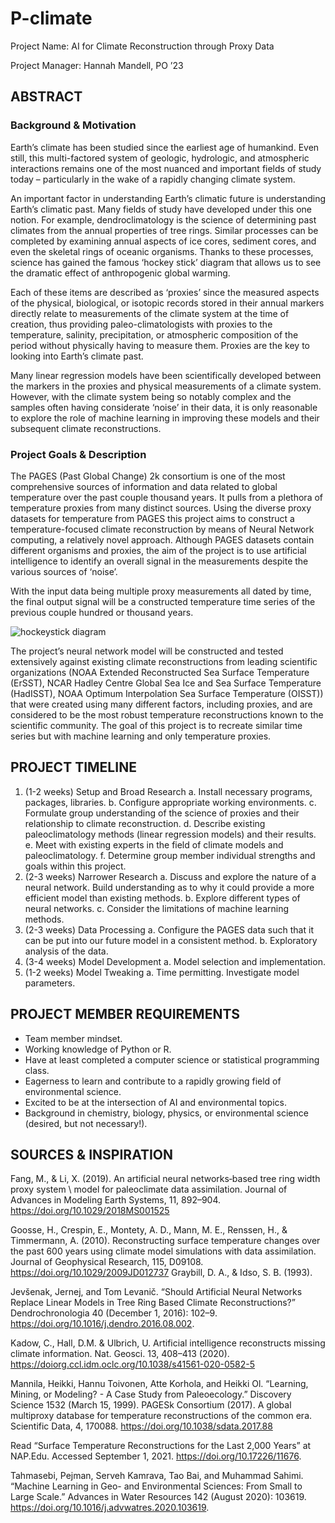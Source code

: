 # P-climate
Project Name: AI for Climate Reconstruction through Proxy Data

Project Manager: Hannah Mandell, PO ’23

## ABSTRACT
### Background & Motivation 
Earth’s climate has been studied since the earliest age of humankind. Even still, this multi-factored system of geologic, hydrologic, and atmospheric interactions remains one of the most nuanced and important fields of study today – particularly in the wake of a rapidly changing climate system. 

An important factor in understanding Earth’s climatic future is understanding Earth’s climatic past. Many fields of study have developed under this one notion. For example, dendroclimatology is the science of determining past climates from the annual properties of tree rings. Similar processes can be completed by examining annual aspects of ice cores, sediment cores, and even the skeletal rings of oceanic organisms. Thanks to these processes, science has gained the famous ‘hockey stick’ diagram that allows us to see the dramatic effect of anthropogenic global warming. 

Each of these items are described as ‘proxies’ since the measured aspects of the physical, biological, or isotopic records stored in their annual markers directly relate to measurements of the climate system at the time of creation, thus providing paleo-climatologists with proxies to the temperature, salinity, precipitation, or atmospheric composition of the period without physically having to measure them. Proxies are the key to looking into Earth’s climate past. 

Many linear regression models have been scientifically developed between the markers in the proxies and physical measurements of a climate system. However, with the climate system being so notably complex and the samples often having considerate ‘noise’ in their data, it is only reasonable to explore the role of machine learning in improving these models and their subsequent climate reconstructions. 

### Project Goals & Description
The PAGES (Past Global Change) 2k consortium is one of the most comprehensive sources of information and data related to global temperature over the past couple thousand years. It pulls from a plethora of temperature proxies from many distinct sources. Using the diverse proxy datasets for temperature from PAGES this project aims to construct a temperature-focused climate reconstruction by means of Neural Network computing, a relatively novel approach. Although PAGES datasets contain different organisms and proxies, the aim of the project is to use artificial intelligence to identify an overall signal in the measurements despite the various sources of ‘noise’. 

With the input data being multiple proxy measurements all dated by time, the final output signal will be a constructed temperature time series of the previous couple hundred or thousand years.

![hockeystick diagram](https://1.bp.blogspot.com/-8y06JBzLbU0/T4F7o536y6I/AAAAAAAAAXs/UFc2vM6gRxs/s1600/Hockey_stick_chart_ipcc_large.jpg)

The project’s neural network model will be constructed and tested extensively against existing climate reconstructions from leading scientific organizations (NOAA Extended Reconstructed Sea Surface Temperature (ErSST), NCAR Hadley Centre Global Sea Ice and Sea Surface Temperature (HadISST), NOAA Optimum Interpolation Sea Surface Temperature (OISST)) that were created using many different factors, including proxies, and are considered to be the most robust temperature reconstructions known to the scientific community. The goal of this project is to recreate similar time series but with machine learning and only temperature proxies. 

## PROJECT TIMELINE
1.	(1-2 weeks) Setup and Broad Research
a.	Install necessary programs, packages, libraries.
b.	Configure appropriate working environments.
c.	Formulate group understanding of the science of proxies and their relationship to climate reconstruction. 
d.	Describe existing paleoclimatology methods (linear regression models) and their results.
e.	Meet with existing experts in the field of climate models and paleoclimatology. 
f.	Determine group member individual strengths and goals within this project.
2.	(2-3 weeks) Narrower Research
a.	Discuss and explore the nature of a neural network. Build understanding as to why it could provide a more efficient model than existing methods.
b.	Explore different types of neural networks. 
c.	Consider the limitations of machine learning methods.
3.	(2-3 weeks) Data Processing
a.	Configure the PAGES data such that it can be put into our future model in a consistent method.
b.	Exploratory analysis of the data.
4.	(3-4 weeks) Model Development
a.	 Model selection and implementation.
5.	(1-2 weeks) Model Tweaking
a.	Time permitting. Investigate model parameters. 

## PROJECT MEMBER REQUIREMENTS
- Team member mindset.
- Working knowledge of Python or R.
 - Have at least completed a computer science or statistical programming class.
- Eagerness to learn and contribute to a rapidly growing field of environmental science.
 - Excited to be at the intersection of AI and environmental topics.
- Background in chemistry, biology, physics, or environmental science (desired, but not necessary!).

## SOURCES & INSPIRATION
Fang, M., & Li, X. (2019). An artificial neural networks‐based tree ring width proxy system \	model 
 for paleoclimate data assimilation. Journal of Advances in Modeling Earth 
 Systems, 11, 892–904. https://doi.org/10.1029/2018MS001525 

Goosse, H., Crespin, E., Montety, A. D., Mann, M. E., Renssen, H., & Timmermann, A. (2010). 
 Reconstructing surface temperature changes over the past 600 years using climate model 
 simulations with data assimilation. Journal of Geophysical Research, 115, D09108. https://doi.org/10.1029/2009JD012737 Graybill, D. A., & Idso, S. B. (1993).

Jevšenak, Jernej, and Tom Levanič. “Should Artificial Neural Networks Replace Linear Models 
 in Tree Ring Based Climate Reconstructions?” Dendrochronologia 40 (December 1, 
 2016): 102–9. https://doi.org/10.1016/j.dendro.2016.08.002.

Kadow, C., Hall, D.M. & Ulbrich, U. Artificial intelligence reconstructs missing climate 
 information. Nat. Geosci. 13, 408–413 (2020). 
 https://doiorg.ccl.idm.oclc.org/10.1038/s41561-020-0582-5 

Mannila, Heikki, Hannu Toivonen, Atte Korhola, and Heikki Ol. “Learning, Mining, or 
 Modeling? - A Case Study from Paleoecology.” Discovery Science 1532 (March 15, 1999).
 PAGESk Consortium (2017). A global multiproxy database for temperature reconstructions of 
 the common era. Scientific Data, 4, 170088. https://doi.org/10.1038/sdata.2017.88

Read “Surface Temperature Reconstructions for the Last 2,000 Years” at NAP.Edu. Accessed 
 September 1, 2021. https://doi.org/10.17226/11676.

Tahmasebi, Pejman, Serveh Kamrava, Tao Bai, and Muhammad Sahimi. “Machine Learning in 
 Geo- and Environmental Sciences: From Small to Large Scale.” Advances in Water 
 Resources 142 (August 2020): 103619. https://doi.org/10.1016/j.advwatres.2020.103619.

